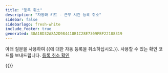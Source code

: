 ```yaml
---
title: "등록 취소"
description: "자동화 키트 - 근무 시간 등록 취소"
sidebar: false
sidebarlogo: fresh-white
include_footer: true
generated: 38A1BD32A8A2D984418B1C28E7309FBF22188319
---
```


아래 질문을 사용하여 {{에 대한 자동 등록을 취소하십시오.<product-name>}}. 사용할 수 있는 확인 코드를 보내드립니다. [등록 취소 확인](/ko/office-hours/unregister-confirm)

{{<questions name="/content/ko/office-hours/unregister.json" completed="등록 취소 질문을 작성해 주셔서 감사합니다." showNavigationButtons="false" locale="ko">}}
